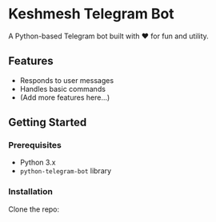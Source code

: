 # Keshmesh Telegram Bot

A Python-based Telegram bot built with ❤️ for fun and utility.

## Features
- Responds to user messages
- Handles basic commands
- (Add more features here...)

## Getting Started

### Prerequisites
- Python 3.x
- `python-telegram-bot` library

### Installation

Clone the repo:


